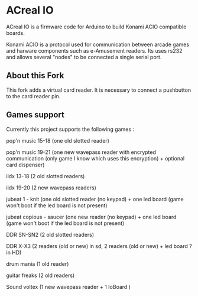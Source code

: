 ACreal IO
========
ACreal IO is a firmware code for Arduino to build Konami ACIO compatible boards.

Konami ACIO is a protocol used for communication between arcade games and harware components such as e-Amusement readers.
Its uses rs232 and allows several "nodes" to be connected a single serial port.

About this Fork
-------------
This fork adds a virtual card reader. It is necessary to connect a pushbutton to the card reader pin.

Games support
-------------
Currently this project supports the following games :

pop'n music 15-18 (one old slotted reader)

pop'n music 19-21 (one new wavepass reader with encrypted communication (only game I know which uses this encryption) + optional card dispenser)

iidx 13-18 (2 old slotted readers)

iidx 19-20 (2 new wavepass readers)

jubeat 1 - knit (one old slotted reader (no keypad) + one led board (game won't boot if the led board is not present) 

jubeat copious - saucer (one new reader (no keypad) + one led board (game won't boot if the led board is not present) 

DDR SN-SN2 (2 old slotted readers)

DDR X-X3 (2 readers (old or new) in sd, 2 readers (old or new) + led board ? in HD)

drum mania (1 old reader)

guitar freaks (2 old readers)

Sound voltex (1 new wavepass reader + 1 IoBoard )